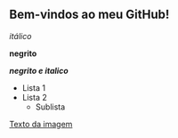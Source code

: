 ## Bem-vindos ao meu GitHub! 



*itálico*

**negrito**

___negrito e italico___


- Lista 1
- Lista 2
  - Sublista

[Texto da imagem](https://www.istockphoto.com/br/foto/nascer-do-sol-no-oceano-sobre-a-costa-do-mar-tropical-e-praia-da-ilha-ex%C3%B3tica-gm1740583164-542684473?utm_campaign=srp_photos_top&utm_content=https%3A%2F%2Funsplash.com%2Fpt-br%2Fs%2Ffotografias%2Fp%25C3%25B4r-do-sol-na-praia&utm_medium=affiliate&utm_source=unsplash&utm_term=p%C3%B4r+do+sol+na+praia%3A%3A%3A)  



<!--
**eliezersantana/eliezersantana** is a ✨ _special_ ✨ repository because its `README.md` (this file) appears on your GitHub profile.

Here are some ideas to get you started:

- 🔭 I’m currently working on ...
- 🌱 I’m currently learning ...
- 👯 I’m looking to collaborate on ...
- 🤔 I’m looking for help with ...
- 💬 Ask me about ...
- 📫 How to reach me: ...
- 😄 Pronouns: ...
- ⚡ Fun fact: ...
-->
